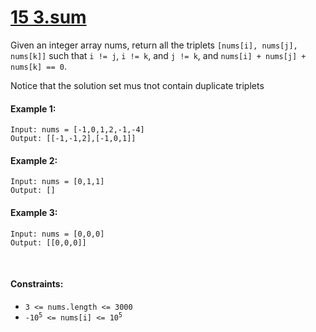 # [15 3.sum](https://leetcode.com/problems/3sum/description/)
Given an integer array nums, return all the triplets `[nums[i], nums[j], nums[k]]` such that `i != j`, `i != k`, and `j != k`, and `nums[i] + nums[j] + nums[k] == 0`.

Notice that the solution set mus tnot contain duplicate triplets

#### Example 1:
```shell 
Input: nums = [-1,0,1,2,-1,-4]
Output: [[-1,-1,2],[-1,0,1]]
```

#### Example 2:
```shell 
Input: nums = [0,1,1]
Output: []
```

#### Example 3:
```shell 
Input: nums = [0,0,0]
Output: [[0,0,0]]
```

<br>

#### Constraints:
- `3 <= nums.length <= 3000`
- <code>-10<sup>5</sup> <= nums[i] <= 10<sup>5</sup></code> 
